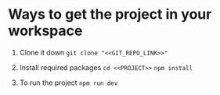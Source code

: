 # Ways to get the project in your workspace

1. Clone it down
  ```git clone "<<GIT_REPO_LINK>>"```

2. Install required packages
   ```cd <<PROJECT>>```
   ```npm install```

3. To run the project
   ```npm run dev```
